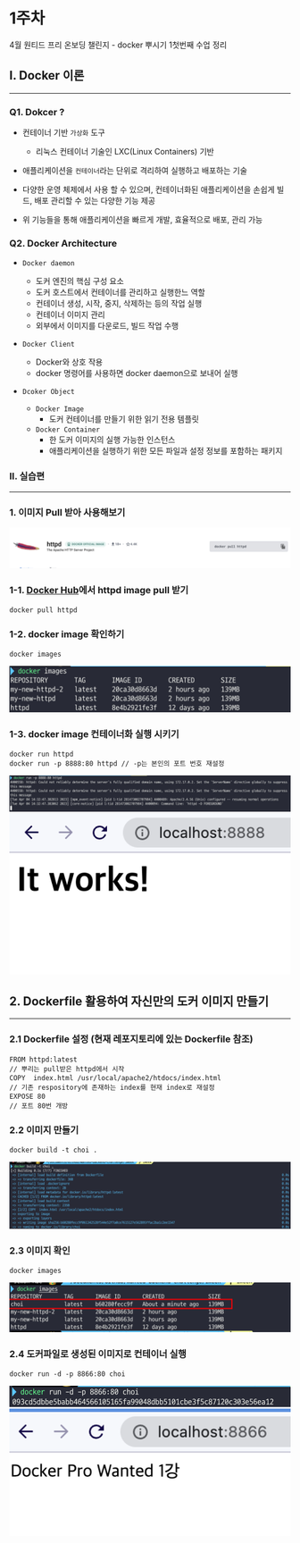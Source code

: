 # 1주차

4월 원티드 프리 온보딩 챌린지 - docker 뿌시기 1첫번째 수업 정리

## I. Docker 이론

---

### Q1. Dokcer ?

- 컨테이너 기반 `가상화` 도구

  - 리눅스 컨테이너 기술인 LXC(Linux Containers) 기반

- 애플리케이션을 `컨테이너`라는 단위로 격리하여 실행하고 배포하는 기술

- 다양한 운영 체제에서 사용 할 수 있으며, 컨테이너화된 애플리케이션을 손쉽게 빌드, 배포 관리할 수 있는 다양한 기능 제공

- 위 기능들을 통해 애플리케이션을 빠르게 개발, 효율적으로 배포, 관리 가능

### Q2. Docker Architecture

- `Docker daemon`

  - 도커 엔진의 핵심 구성 요소
  - 도커 호스트에서 컨테이너를 관리하고 실행한느 역할
  - 컨테이너 생성, 시작, 중지, 삭제하는 등의 작업 실행
  - 컨테이너 이미지 관리
  - 외부에서 이미지를 다운로드, 빌드 작업 수행

- `Docker Client`

  - Docker와 상호 작용
  - docker 명령어를 사용하면 docker daemon으로 보내어 실행

- `Dcoker Object`
  - `Docker Image`
    - 도커 컨테이너를 만들기 위한 읽기 전용 템플릿
  - `Docker Container`
    - 한 도커 이미지의 실행 가능한 인스턴스
    - 애플리케이션을 실행하기 위한 모든 파일과 설정 정보를 포함하는 패키지

### II. 실습편

---

### 1. 이미지 Pull 받아 사용해보기

![DockerHubHttpd](./images/httpd.png)

### 1-1. [Docker Hub](https://hub.docker.com/, "docker hub Link")에서 httpd image pull 받기

```
docker pull httpd
```

### 1-2. docker image 확인하기

```
docker images
```

![dockerImages](./images/dockerImages.png)

### 1-3. docker image 컨테이너화 실행 시키기

```
docker run httpd
docker run -p 8888:80 httpd // -p는 본인의 포트 번호 재설정
```

![dockerRun](./images/dockerRun.png)
![page](./images/homePage.png)

## 2. Dockerfile 활용하여 자신만의 도커 이미지 만들기

---

### 2.1 Dockerfile 설정 (현재 레포지토리에 있는 Dockerfile 참조)

```
FROM httpd:latest
// 뿌리는 pull받은 httpd에서 시작
COPY  index.html /usr/local/apache2/htdocs/index.html
// 기존 respository에 존재하는 index를 현재 index로 재설정
EXPOSE 80
// 포트 80번 개방
```

### 2.2 이미지 만들기

```
docker build -t choi .
```

![createImage](./images/createImage.png)

### 2.3 이미지 확인

```
docker images
```

![checkImage](./images/chekImage.png)

### 2.4 도커파일로 생성된 이미지로 컨테이너 실행

```
docker run -d -p 8866:80 choi
```

![choiRun](./images/runChoi.png)
![choiPage](./images/choiHome.png)
